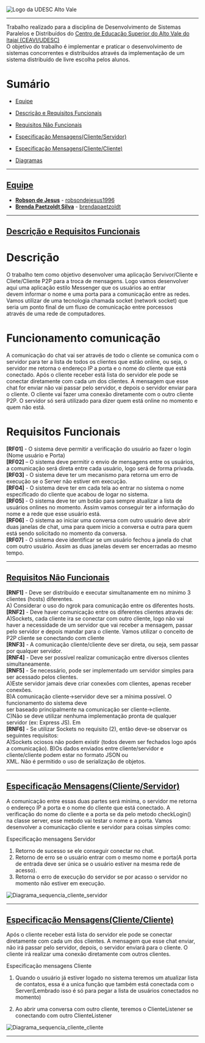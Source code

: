 <!-- Visualizador online: https://stackedit.io/ -->
 ![Logo da UDESC Alto Vale](http://www1.udesc.br/imagens/id_submenu/2019/marca_alto_vale_horizontal_assinatura_rgb_01.jpg)

---


Trabalho realizado para a disciplina de Desenvolvimento de Sistemas Paralelos e Distribuídos do [Centro de Educação Superior do Alto Vale do Itajaí (CEAVI/UDESC)](https://www.udesc.br/ceavi)<br>O objetivo do trabalho é implementar e praticar o desenvolvimento de sistemas concorrentes e distribuídos através da implementação de um sistema distribuído de livre escolha pelos alunos.



# Sumário 
* [Equipe](#equipe)

* [Descrição e Requisitos Funcionais](#descricao)

* [Requisitos Não Funcionais](#requisitos)

* [Especificação Mensagens(Cliente/Servidor)](#ClienteServidor)

* [Especificação Mensagens(Cliente/Cliente)](#ClienteCliente)

* [Diagramas](#diagramas)


---

## [Equipe](#equipe)
 - [**Robson de Jesus**](mailto:robson.jesus@edu.udesc.br) - [robsondejesus1996](https://github.com/robsondejesus1996)
 - [**Brenda Paetzoldt Silva**](mailto:brenda.bps@edu.udesc.br) - [brendapaetzoldt](https://github.com/brendapaetzoldt)


---

## [Descrição e Requisitos Funcionais](#descricao)

<h1>Descrição</h1>
O trabalho tem como objetivo desenvolver uma aplicação Servivor/Cliente e Cliete/Cliente P2P para a troca de mensagens. Logo vamos desenvolver aqui uma aplicação estilo Messenger que os usuários ao entrar<br>
devem informar o nome e uma porta para a comunicação entre as redes. Vamos utilizar de uma tecnologia chamada socket (network socket) que seria um ponto final de um fluxo de comunicação entre porcessos<br>
através de uma rede de computadores.<br>

<h1>Funcionamento comunicação</h1>
A comunicação do chat vai ser através de todo o cliente se comunica com o servidor para ter a lista de todos os clientes que estão online, ou seja, o servidor me retorna o endereço IP
a porta e o nome do cliente que está conectado. Após o cliente receber está lista do servidor ele pode se conectar diretamente com cada um dos clientes. A mensagem que esse chat for enviar
não vai passar pelo servidor, e depois o servidor enviar para o cliente. O cliente vai fazer uma conexão diretamente com o outro cliente P2P. O servidor só será utilizado para dizer quem 
está online no momento e quem não está.
<br>

<h1>Requisitos Funcionais</h1>
<b>[RF01]</b> - O sistema deve permitir a verificação do usuário ao fazer o login (Nome usuário e Porta) <br>
<b>[RF02]</b> – O sistema deve permitir o envio de mensagens entre os usuários, a comunicação será direta entre cada usuário, logo será de forma privada. <br>
<b>[RF03]</b> - O sistema deve ter um mecanismo para retorna um erro de execução se o Server não estiver em execução. <br>
<b>[RF04]</b> - O sistema deve ter em cada tela ao entrar no sistema o nome especificado do cliente que acabou de logar no sistema. <br>
<b>[RF05]</b> - O sistema deve ter um botão para sempre atualizar a lista de usuários onlines no momento. Assim vamos conseguir ter a informação do nome e a rede que esse usuário está. <br>
<b>[RF06]</b> - O sistema ao iniciar uma conversa com outro usuário deve abrir duas janelas de chat, uma para quem inicio a conversa e outra para quem está sendo solicitado no momento da conversa. <br>
<b>[RF07]</b> - O sistema deve identificar se um usuário fechou a janela do chat com outro usuário. Assim as duas janelas devem ser encerradas ao mesmo tempo. <br>


---

## [Requisitos Não Funcionais](##requisitos)

<b>[RNF1]</b> - Deve ser distribuído e executar simultanamente em no mínimo 3 clientes (hosts) diferentes. <br>
        A) Considerar o uso do ngrok para comunicação entre os diferentes hosts.<br>
<b>[RNF2]</b> - Deve haver comunicação entre os diferentes clientes através de: <br>
        A)Sockets, cada cliente ira se conectar com outro cliente, logo não vai haver a necessidade de um servidor que vai receber a mensagem, passar pelo servidor e depois mandar para o cliente. Vamos utilizar o conceito de P2P cliente se conectando com cliente<br>
<b>[RNF3]</b> -  A comunicação cliente/cliente deve ser direta, ou seja, sem passar por qualquer servidor. <br>
<b>[RNF4]</b> -  Deve ser possível realizar comunicação entre diversos clientes simultaneamente.<br>
<b>[RNF5]</b> -  Se necessário, pode ser implementado um servidor simples para ser acessado pelos clientes.<br>
        A)Este servidor jamais deve criar conexões com clientes, apenas receber conexões.<br>
        B)A comunicação cliente→servidor deve ser a mínima possível. O funcionamento do sistema deve<br>
        ser baseado principalmente na comunicação ser cliente→cliente.<br>
        C)Não se deve utilizar nenhuma implementação pronta de qualquer servidor (ex: Express JS). Em<br>
<b>[RNF6]</b> -  Se utilizar Sockets no requisito (2), então deve-se observar os seguintes requisitos: <br>
        A)Sockets ociosos não podem existir (todos devem ser fechados logo após a comunicação).
        B)Os dados enviados entre cliente/servidor e cliente/cliente podem estar no formato JSON ou<br>
        XML. Não é permitido o uso de serialização de objetos.<br>


---
## [Especificação Mensagens(Cliente/Servidor)](#ClienteServidor)

A comunicação entre essas duas partes será minima, o servidor me retorna o endereço IP a porta e o nome do cliente que está conectado. A verificação do nome do cliente e a porta se da pelo metodo checkLogin() na classe server, esse metodo vai testar o nome e a porta. Vamos desenvolver a comunicação cliente e servidor para coisas simples como:

Especificação mensagens Servidor

1) Retorno de sucesso se ele conseguir conectar no chat.<br>
2) Retorno de erro se o usuário entrar com o mesmo nome e porta(A porta de entrada deve ser única se o usuário estiver na mesma rede de acesso).<br>
3) Retorna o erro de execução do servidor se por acasso o servidor no momento não estiver em execução.<br>


![Diagrama_sequencia_cliente_servidor](https://user-images.githubusercontent.com/31260719/129609235-db95b8ec-bba0-4166-b4cf-f96966872784.png)



---


## [Especificação Mensagens(Cliente/Cliente)](#ClienteCliente)

Após o cliente receber está lista do servidor ele pode se conectar diretamente com cada um dos clientes. A mensagem que esse chat enviar,
não irá passar pelo servidor, depois, o servidor enviará para o cliente. O cliente irá realizar uma conexão diretamente com outros clientes.

Especificação mensagens Cliente

1) Quando o usuário já estiver logado no sistema teremos um atualizar lista de contatos, essa é a unica função que também está conectada com o Server(Lembrado isso é só para pegar a lista de usuários conectados no momento)

2) Ao abrir uma conversa com outro cliente, teremos o ClienteListener se conectando com outro ClienteListener


![Diagrama_sequencia_cliente_cliente](https://user-images.githubusercontent.com/31260719/129609417-7a1b38b7-48c4-4a41-92b9-164ddd40bdbd.png)


---

<!--## [Diagramas](#diagramas)

<h1>Comunicação Cliente/Servidor diagrama de classes</h1>


![Cliente-Servidor](https://user-images.githubusercontent.com/31260719/127002691-9f293ee2-fd06-44f6-b0ed-3660fa48aee1.png)

<h1>Comunicação Cliente/Servidor diagrama de sequências</h1>

![Cliente-ServidorSequencia](https://user-images.githubusercontent.com/31260719/129446020-d89ba9ba-d854-4f35-b01b-61f0bc252502.png)


<h1>Comunicação Cliente/Cliente diagrama de classes</h1>


![Cliente-Cliente](https://user-images.githubusercontent.com/31260719/127002858-9bdb0cf6-e2ae-41b3-8255-5a13be53a0d3.png)


<h1>Comunicação Cliente/Cliente diagrama de sequências</h1> -->
